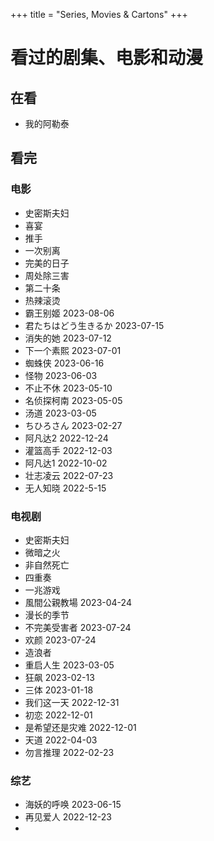 +++
title = "Series, Movies & Cartons"
+++
# 看过的剧集、电影和动漫
## 在看
- 我的阿勒泰

## 看完 
### 电影
- 史密斯夫妇
- 喜宴
- 推手
- 一次别离
- 完美的日子
- 周处除三害
- 第二十条
- 热辣滚烫
- 霸王别姬  2023-08-06
- 君たちはどう生きるか  2023-07-15
- 消失的她  2023-07-12
- 下一个素熙  2023-07-01
- 蜘蛛侠  2023-06-16
- 怪物  2023-06-03
- 不止不休 2023-05-10
- 名侦探柯南  2023-05-05
- 汤道  2023-03-05
- ちひろさん  2023-02-27
- 阿凡达2  2022-12-24
- 灌篮高手  2022-12-03
- 阿凡达1  2022-10-02
- 壮志凌云  2022-07-23
- 无人知晓  2022-5-15

### 电视剧

- 史密斯夫妇
- 微暗之火
- 非自然死亡
- 四重奏
- 一兆游戏
- 風間公親教場  2023-04-24
- 漫长的季节
- 不完美受害者  2023-07-24
- 欢颜  2023-07-24
- 造浪者
- 重启人生 2023-03-05
- 狂飙  2023-02-13
- 三体  2023-01-18
- 我们这一天  2022-12-31
- 初恋  2022-12-01
- 是希望还是灾难  2022-12-01
- 天道  2022-04-03
- 勿言推理 2022-02-23

### 综艺
- 海妖的呼唤  2023-06-15
- 再见爱人  2022-12-23
- 
